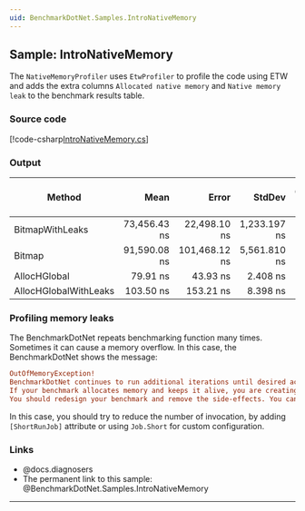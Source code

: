 ```yaml
---
uid: BenchmarkDotNet.Samples.IntroNativeMemory
---
```


## Sample: IntroNativeMemory

The `NativeMemoryProfiler` uses `EtwProfiler` to profile the code using ETW and adds the extra columns `Allocated native memory` and `Native memory leak` to the benchmark results table.

### Source code

[!code-csharp[IntroNativeMemory.cs](../../../samples/BenchmarkDotNet.Samples/IntroNativeMemory.cs)]

### Output

|                Method |         Mean |         Error |       StdDev | Gen 0 | Gen 1 | Gen 2 | Allocated | Allocated native memory | Native memory leak |
|---------------------- |-------------:|--------------:|-------------:|------:|------:|------:|----------:|------------------------:|-------------------:|
|       BitmapWithLeaks | 73,456.43 ns |  22,498.10 ns | 1,233.197 ns |     - |     - |     - |     177 B |                 13183 B |            11615 B |
|                Bitmap | 91,590.08 ns | 101,468.12 ns | 5,561.810 ns |     - |     - |     - |     180 B |                 12624 B |                  - |
|          AllocHGlobal |     79.91 ns |      43.93 ns |     2.408 ns |     - |     - |     - |         - |                    80 B |                  - |
| AllocHGlobalWithLeaks |    103.50 ns |     153.21 ns |     8.398 ns |     - |     - |     - |         - |                    80 B |               80 B |

### Profiling memory leaks

The BenchmarkDotNet repeats benchmarking function many times. Sometimes it can cause a memory overflow. In this case, the BenchmarkDotNet shows the message: 

```ini
OutOfMemoryException!
BenchmarkDotNet continues to run additional iterations until desired accuracy level is achieved. It's possible only if the benchmark method doesn't have any side-effects.
If your benchmark allocates memory and keeps it alive, you are creating a memory leak.
You should redesign your benchmark and remove the side-effects. You can use `OperationsPerInvoke`, `IterationSetup` and `IterationCleanup` to do that.
```

In this case, you should try to reduce the number of invocation, by adding `[ShortRunJob]` attribute or using `Job.Short` for custom configuration.

### Links

* @docs.diagnosers
* The permanent link to this sample: @BenchmarkDotNet.Samples.IntroNativeMemory

---